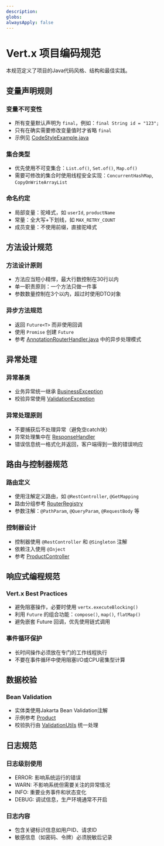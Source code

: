 ```yaml
---
description:
globs:
alwaysApply: false
---
```

# Vert.x 项目编码规范

本规范定义了项目的Java代码风格、结构和最佳实践。

## 变量声明规则

### 变量不可变性
- 所有变量默认声明为 `final`，例如：`final String id = "123";`
- 只有在确实需要修改变量值时才省略 `final`
- 示例见 [CodeStyleExample.java](mdc:src/main/java/com/vertx/template/examples/CodeStyleExample.java)

### 集合类型
- 优先使用不可变集合：`List.of()`, `Set.of()`, `Map.of()`
- 需要可修改的集合时使用线程安全实现：`ConcurrentHashMap`, `CopyOnWriteArrayList`

### 命名约定
- 局部变量：驼峰式，如 `userId`, `productName`
- 常量：全大写+下划线，如 `MAX_RETRY_COUNT`
- 成员变量：不使用前缀，直接驼峰式

## 方法设计规范

### 方法设计原则
- 方法应当短小精悍，最大行数控制在30行以内
- 单一职责原则：一个方法只做一件事
- 参数数量控制在3个以内，超过时使用DTO对象

### 异步方法规范
- 返回 `Future<T>` 而非使用回调
- 使用 `Promise` 创建 `Future`
- 参考 [AnnotationRouterHandler.java](mdc:src/main/java/com/vertx/template/router/handler/AnnotationRouterHandler.java) 中的异步处理模式

## 异常处理

### 异常基类
- 业务异常统一继承 [BusinessException](mdc:src/main/java/com/vertx/template/exception/BusinessException.java)
- 校验异常使用 [ValidationException](mdc:src/main/java/com/vertx/template/exception/ValidationException.java)

### 异常处理原则
- 不要捕获后不处理异常（避免空catch块）
- 异常处理集中在 [ResponseHandler](mdc:src/main/java/com/vertx/template/handler/ResponseHandler.java)
- 错误信息统一格式化并返回，客户端得到一致的错误响应

## 路由与控制器规范

### 路由定义
- 使用注解定义路由，如 `@RestController`, `@GetMapping`
- 路由分组参考 [RouterRegistry](mdc:src/main/java/com/vertx/template/router/RouterRegistry.java)
- 参数注解：`@PathParam`, `@QueryParam`, `@RequestBody` 等

### 控制器设计
- 控制器使用 `@RestController` 和 `@Singleton` 注解
- 依赖注入使用 `@Inject`
- 参考 [ProductController](mdc:src/main/java/com/vertx/template/controller/ProductController.java)

## 响应式编程规范

### Vert.x Best Practices
- 避免阻塞操作，必要时使用 `vertx.executeBlocking()`
- 利用 `Future` 的组合功能：`compose()`, `map()`, `flatMap()`
- 避免嵌套 Future 回调，优先使用链式调用

### 事件循环保护
- 长时间操作必须放在专门的工作线程执行
- 不要在事件循环中使用阻塞I/O或CPU密集型计算

## 数据校验

### Bean Validation
- 实体类使用Jakarta Bean Validation注解
- 示例参考 [Product](mdc:src/main/java/com/vertx/template/model/Product.java)
- 校验执行由 [ValidationUtils](mdc:src/main/java/com/vertx/template/router/validation/ValidationUtils.java) 统一处理

## 日志规范

### 日志级别使用
- ERROR: 影响系统运行的错误
- WARN: 不影响系统但需要关注的异常情况
- INFO: 重要业务事件和状态变化
- DEBUG: 调试信息，生产环境通常不开启

### 日志内容
- 包含关键标识信息如用户ID、请求ID
- 敏感信息（如密码、令牌）必须脱敏后记录
